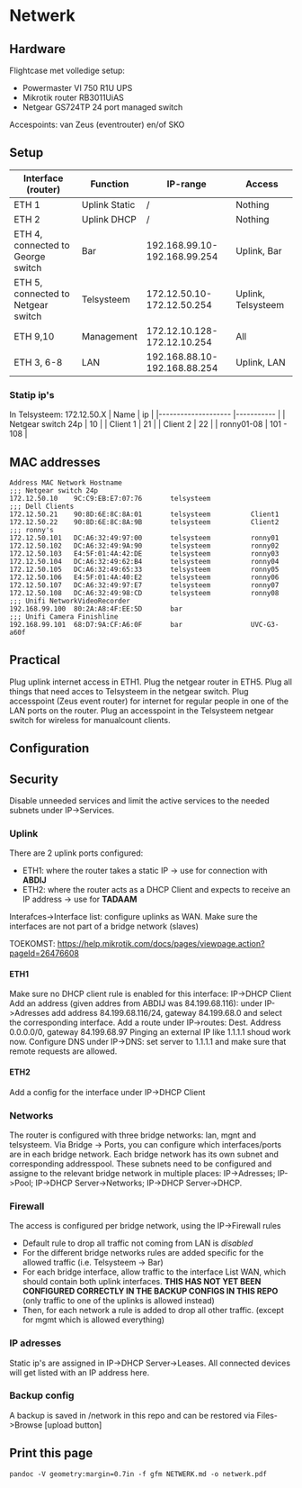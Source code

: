 #  Netwerk
## Hardware
Flightcase met volledige setup:
* Powermaster VI 750 R1U UPS
* Mikrotik router	RB3011UiAS
* Netgear GS724TP 24 port managed switch

Accespoints: van Zeus (eventrouter) en/of SKO
## Setup
| Interface (router)                 	| Function   	| IP-range                     	| Access                  	|
|------------------------------------	|------------	|------------------------------	|-------------------------	|
| ETH 1                              	| Uplink Static | /                            	| Nothing                 	|
| ETH 2                              	| Uplink DHCP   | /                            	| Nothing                 	|
| ETH 4, connected to George switch 	| Bar		 	| 192.168.99.10-192.168.99.254  | Uplink, Bar 				|
| ETH 5, connected to Netgear switch 	| Telsysteem 	| 172.12.50.10-172.12.50.254   	| Uplink, Telsysteem 		|
| ETH 9,10                             	| Management 	| 172.12.10.128-172.12.10.254  	| All 						|
| ETH 3, 6-8                       	| LAN        	| 192.168.88.10-192.168.88.254 	| Uplink, LAN             	|

### Statip ip's
In Telsysteem: 172.12.50.X
| Name               	|  ip 	|
|--------------------	|-----------	|
| Netgear switch 24p 	| 10        	|
| Client 1           	| 21        	|
| Client 2           	| 22        	|
| ronny01-08           	| 101 - 108    	|


## MAC addresses

```
Address	MAC Network Hostname
;;; Netgear switch 24p
172.12.50.10	9C:C9:EB:E7:07:76		telsysteem			
;;; Dell Clients
172.12.50.21	90:8D:6E:8C:8A:01		telsysteem			Client1
172.12.50.22	90:8D:6E:8C:8A:9B		telsysteem			Client2
;;; ronny's
172.12.50.101	DC:A6:32:49:97:00		telsysteem			ronny01
172.12.50.102	DC:A6:32:49:9A:90		telsysteem			ronny02
172.12.50.103	E4:5F:01:4A:42:DE		telsysteem			ronny03
172.12.50.104	DC:A6:32:49:62:B4		telsysteem			ronny04
172.12.50.105	DC:A6:32:49:65:33		telsysteem			ronny05
172.12.50.106	E4:5F:01:4A:40:E2		telsysteem			ronny06
172.12.50.107	DC:A6:32:49:97:E7		telsysteem			ronny07
172.12.50.108	DC:A6:32:49:98:CD		telsysteem			ronny08
;;; Unifi NetworkVideoRecorder
192.168.99.100	80:2A:A8:4F:EE:5D		bar			
;;; Unifi Camera Finishline
192.168.99.101	68:D7:9A:CF:A6:0F		bar					UVC-G3-a60f
```

## Practical
Plug uplink internet access in ETH1. Plug the netgear router in ETH5. Plug all things that need acces to Telsysteem in the netgear switch.
Plug accesspoint (Zeus event router) for internet for regular people in one of the LAN ports on the router. Plug an accesspoint in the Telsysteem netgear switch for wireless for manualcount clients.

## Configuration
## Security
Disable unneeded services and limit the active services to the needed subnets under IP->Services.
### Uplink
There are 2 uplink ports configured:
- ETH1: where the router takes a static IP -> use for connection with **ABDIJ**
- ETH2: where the router acts as a DHCP Client and expects to receive an IP address -> use for **TADAAM**

Interafces->Interface list: configure uplinks as WAN. 
Make sure the interfaces are not part of a bridge network (slaves)

TOEKOMST: https://help.mikrotik.com/docs/pages/viewpage.action?pageId=26476608
#### ETH1
Make sure no DHCP client rule is enabled for this interface: IP->DHCP Client
Add an address (given addres from ABDIJ was 84.199.68.116): under IP->Adresses add address 84.199.68.116/24, gateway 84.199.68.0 and select the corresponding interface. 
Add a route under IP->routes: Dest. Address 0.0.0.0/0, gateway 84.199.68.97
Pinging an external IP like 1.1.1.1 shoud work now.
Configure DNS under IP->DNS: set server to 1.1.1.1 and make sure that remote requests are allowed.

#### ETH2
Add a config for the interface under IP->DHCP Client

### Networks
The router is configured with three bridge networks: lan, mgnt and telsysteem.
Via Bridge -> Ports, you can configure which interfaces/ports are in each bridge network.
Each bridge network has its own subnet and corresponding addresspool. These subnets need to be configured and assigne to the relevant bridge network in multiple places: IP->Adresses; IP->Pool; IP->DHCP Server->Networks; IP->DHCP Server->DHCP.
### Firewall
The access is configured per bridge network, using the IP->Firewall rules
* Default rule to drop all traffic not coming from LAN is *disabled*
* For the different bridge networks rules are added specific for the allowed traffic (i.e. Telsysteem -> Bar)
* For each bridge interface, allow traffic to the interface List WAN, which should contain both uplink interfaces. **THIS HAS NOT YET BEEN CONFIGURED CORRECTLY IN THE BACKUP CONFIGS IN THIS REPO** (only traffic to one of the uplinks is allowed instead)
* Then, for each network a rule is added to drop all other traffic. (except for mgmt which is allowed everything)

### IP adresses
Static ip's are assigned in IP->DHCP Server->Leases. All connected devices will get listed with an IP address here. 

### Backup config
A backup is saved in /network in this repo and can be restored via Files->Browse [upload button]


## Print this page
```
pandoc -V geometry:margin=0.7in -f gfm NETWERK.md -o netwerk.pdf
```
